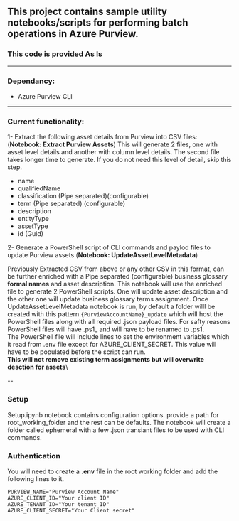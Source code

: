 ## This project contains sample utility notebooks/scripts for performing batch operations in Azure Purview. 
### This code is provided **As Is**
---
### **Dependancy:**
- Azure Purview CLI

---
### **Current functionality:**

1- Extract the following asset details from Purview into CSV files: (**Notebook: Extract Purview Assets**)
This will generate 2 files, one with asset level details and another with column level details. The second file takes longer time to generate. If you do not need this level of detail, skip this step.  

- name
- qualifiedName
- classification (Pipe separated)(configurable)
- term (Pipe separated) (configurable)
- description
- entityType
- assetType
- id (Guid)

2- Generate a PowerShell script of CLI commands and paylod files to update Purview assets (**Notebook: UpdateAssetLevelMetadata**)

Previously Extracted CSV from above or any other CSV in this format, can be further enriched with a Pipe separated (configurable) business glossary **formal names** and asset description. This notebook will use the enriched file to generate 2 PowerShell scripts. One will update asset description and the other one will update business glossary terms assignment.
Once UpdateAssetLevelMetadata notebook is run, by default a folder willl be created with this pattern ```{PurviewAccountName}_update``` which will host the PowerShell files along with all required .json payload files.
For safty reasons PowerShell files will have .ps1_ and will have to be renamed to .ps1.\
The PowerShell file will include lines to set the environment variables which it read from .env file except for AZURE_CLIENT_SECRET. This value will have to be populated before the script can run.\
**This will not remove existing term assignments but will overwrite desction for assets**\

--

### **Setup**
Setup.ipynb notebook contains configuration options.
provide a path for root_working_folder and the rest can be defaults.
The notebook will create a folder called ephemeral with a few .json transiant files to be used with CLI commands.

### **Authentication**
You will need to create a **.env** file in the root working folder and add the following lines to it.
```
PURVIEW_NAME="Purview Account Name"
AZURE_CLIENT_ID="Your client ID"
AZURE_TENANT_ID="Your tenant ID"
AZURE_CLIENT_SECRET="Your Client secret" 
```